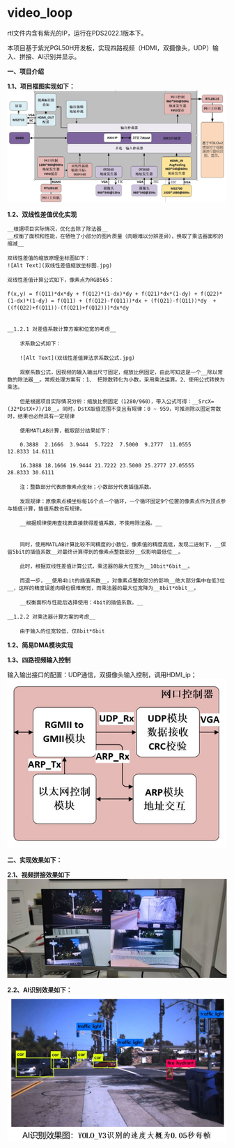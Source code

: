 # video_loop

rtl文件内含有紫光的IP，运行在PDS2022.1版本下。

本项目基于紫光PGL50H开发板，实现四路视频（HDMI，双摄像头，UDP）输入、拼接、AI识别并显示。

__一、项目介绍__

__1.1、项目框图实现如下：__
    ![Alt Text](项目框图.jpg)

__1.2、双线性差值优化实现__

    __根据项目实际情况，优化去除了除法器__
    __权衡了面积和性能，在牺牲了小部分的图片质量（肉眼难以分辨差异），换取了乘法器面积的缩减__

    双线性差值的缩放原理坐标图如下：
    ![Alt Text](双线性差值缩放坐标图.jpg)

    双线性差值计算公式如下，像素点为RGB565：

    f(x,y) = f(Q11)*dx*dy + f(Q12)*(1-dx)*dy + f(Q21)*dx*(1-dy) + f(Q22)*(1-dx)*(1-dy) = f(Q11) + (f(Q12)-f(Q11))*dx + (f(Q21)-f(Q11))*dy  + ((f(Q22)+f(Q11))-(f(Q21)+f(Q12)))*dx*dy


    __1.2.1 对差值系数计算方案和位宽的考虑__

        求系数公式如下：

        ![Alt Text](双线性差值算法求系数公式.jpg)
    
        观察系数公式，因视频的输入输出尺寸固定，缩放比例固定，由此可知这是一个__除以常数的除法器__。常规处理方案有：1、 把除数转化为小数，采用乘法运算。2、使用公式转换为乘法。
    
        但是根据项目实际情况分析：缩放比例固定（1280/960），带入公式可得：__SrcX=(32*DstX+7)/18__。同时，DstX取值范围不变且有规律：0 ~ 959，可推测除以固定常数时，结果也必然具有一定规律

        使用MATLAB计算，截取部分结果如下：
    
        0.3888	2.1666	3.9444	5.7222	7.5000	9.2777	11.0555	    12.8333	14.6111	
    
        16.3888	18.1666	19.9444	21.7222	23.5000	25.2777	27.05555	28.8333	30.6111
    
        注：整数部分代表原像素点坐标；小数部分代表插值系数。
    
        发现规律：原像素点横坐标每16个点一个循环，一个循环固定9个位置的像素点作为顶点参与插值计算，插值系数也有规律。
    
        __根据规律使用查找表直接获得差值系数，不使用除法器。__
    
        
        同时，使用MATLAB计算比较不同精度的小数位，像素值的精度高低，发现二进制下，__保留5bit的插值系数__对最终计算得到的像素点整数部分__仅影响最低位__。
    
        此时，根据双线性差值计算公式，乘法器的最大位宽为__10bit*6bit__。
    
        而退一步，__使用4bit的插值系数__，对像素点整数部分的影响__绝大部分集中在低3位__，这样的精度误差肉眼也很难察觉，而乘法器的最大位宽降为__8bit*6bit__。
    
        __权衡面积与性能后选择使用：4bit的插值系数。__
    
    __1.2.2 对乘法器计算方案的考虑__
    
        由于输入的位宽较低，仅8bit*6bit
    
__1.2、简易DMA模块实现__
    
        

__1.3、四路视频输入控制__

  输入输出接口的配置：UDP通信，双摄像头输入控制，调用HDMI_ip；
![Alt Text](网口控制器.jpg)
  



__二、实现效果如下：__

__2.1、视频拼接效果如下__
![Alt Text](视频拼接效果图.jpg)

__2.2、AI识别效果如下：__
![Alt Text](AI识别效果.jpg)

